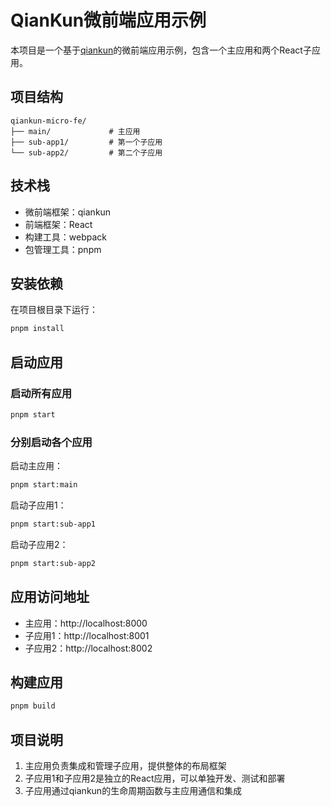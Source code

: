 # QianKun微前端应用示例

本项目是一个基于[qiankun](https://qiankun.umijs.org/)的微前端应用示例，包含一个主应用和两个React子应用。

## 项目结构

```
qiankun-micro-fe/
├── main/             # 主应用
├── sub-app1/         # 第一个子应用
└── sub-app2/         # 第二个子应用
```

## 技术栈

- 微前端框架：qiankun
- 前端框架：React
- 构建工具：webpack
- 包管理工具：pnpm

## 安装依赖

在项目根目录下运行：

```bash
pnpm install
```

## 启动应用

### 启动所有应用

```bash
pnpm start
```

### 分别启动各个应用

启动主应用：

```bash
pnpm start:main
```

启动子应用1：

```bash
pnpm start:sub-app1
```

启动子应用2：

```bash
pnpm start:sub-app2
```

## 应用访问地址

- 主应用：http://localhost:8000
- 子应用1：http://localhost:8001
- 子应用2：http://localhost:8002

## 构建应用

```bash
pnpm build
```

## 项目说明

1. 主应用负责集成和管理子应用，提供整体的布局框架
2. 子应用1和子应用2是独立的React应用，可以单独开发、测试和部署
3. 子应用通过qiankun的生命周期函数与主应用通信和集成 